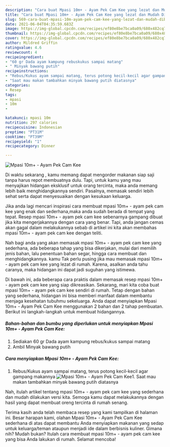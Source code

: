 ```yaml
---
description: "Cara buat Mpasi 10m+ - Ayam Pek Cam Kee yang lezat dan Mudah Dibuat"
title: "Cara buat Mpasi 10m+ - Ayam Pek Cam Kee yang lezat dan Mudah Dibuat"
slug: 569-cara-buat-mpasi-10m-ayam-pek-cam-kee-yang-lezat-dan-mudah-dibuat
date: 2021-06-04T04:35:59.683Z
image: https://img-global.cpcdn.com/recipes/ef80e8be7bca0a09/680x482cq70/mpasi-10m-ayam-pek-cam-kee-foto-resep-utama.jpg
thumbnail: https://img-global.cpcdn.com/recipes/ef80e8be7bca0a09/680x482cq70/mpasi-10m-ayam-pek-cam-kee-foto-resep-utama.jpg
cover: https://img-global.cpcdn.com/recipes/ef80e8be7bca0a09/680x482cq70/mpasi-10m-ayam-pek-cam-kee-foto-resep-utama.jpg
author: Mildred Griffin
ratingvalue: 4.6
reviewcount: 4
recipeingredient:
- "60 gr Dada ayam kampung rebuskukus sampai matang"
- " Minyak bawang putih"
recipeinstructions:
- "Rebus/Kukus ayam sampai matang, terus potong kecil-kecil agar gampang makannya"
- "Saat mau makan tambahkan minyak bawang putih diatasnya"
categories:
- Resep
tags:
- mpasi
- 10m
- 

katakunci: mpasi 10m  
nutrition: 297 calories
recipecuisine: Indonesian
preptime: "PT31M"
cooktime: "PT39M"
recipeyield: "1"
recipecategory: Dinner

---
```



![Mpasi 10m+ - Ayam Pek Cam Kee](https://img-global.cpcdn.com/recipes/ef80e8be7bca0a09/680x482cq70/mpasi-10m-ayam-pek-cam-kee-foto-resep-utama.jpg)

Di waktu  sekarang , kamu memang dapat mengorder makanan siap saji tanpa harus repot membuatnya dulu. Tapi, untuk kamu yang mau menyajikan hidangan eksklusif untuk orang tercinta, maka anda memang lebih baik menghidangkannya sendiri. Pasalnya, memasak sendiri lebih sehat serta dapat menyesuaikan dengan kesukaan keluarga.

Jika anda lagi mencari inspirasi cara membuat mpasi 10m+ - ayam pek cam kee yang enak dan sederhana,maka anda sudah berada di tempat yang tepat. Resep mpasi 10m+ - ayam pek cam kee  sebenarnya gampang dibuat jika kita mengerjakannya dengan cara yang benar. Tapi, anda jangan cemas akan gagal dalam melakukannya 
sebab di artikel ini kita akan membahas mpasi 10m+ - ayam pek cam kee dengan teliti.  



Nah bagi anda yang akan memasak mpasi 10m+ - ayam pek cam kee yang sederhana, ada beberapa tahap yang bisa dikerjakan, mulai dari memilih jenis bahan, lalu penentuan bahan segar, hingga cara membuat dan menghidangkannya. kamu Tak perlu pusing jika mau memasak mpasi 10m+ - ayam pek cam kee yang lezat di rumah. Karena, asalkan anda  tahu caranya, maka hidangan ini dapat jadi suguhan yang istimewa.

Di bawah ini, ada beberapa cara praktis  dalam memasak resep mpasi 10m+ - ayam pek cam kee yang siap dikreasikan. Sekarang, mari kita coba buat mpasi 10m+ - ayam pek cam kee sendiri di rumah. Tetap dengan bahan yang sederhana, hidangan ini bisa memberi manfaat dalam membantu menjaga kesehatan tubuhmu sekeluarga. Anda dapat menyiapkan Mpasi 10m+ - Ayam Pek Cam Kee menggunakan 2 bahan dan 2 tahap pembuatan. Berikut ini langkah-langkah untuk membuat hidangannya.

<!--inarticleads1-->

##### Bahan-bahan dan bumbu yang diperlukan untuk menyiapkan Mpasi 10m+ - Ayam Pek Cam Kee:

1. Sediakan 60 gr Dada ayam kampung rebus/kukus sampai matang
1. Ambil  Minyak bawang putih




<!--inarticleads2-->

##### Cara menyiapkan Mpasi 10m+ - Ayam Pek Cam Kee:

1. Rebus/Kukus ayam sampai matang, terus potong kecil-kecil agar gampang makannya
<img src="https://img-global.cpcdn.com/steps/f1da40d1abbebe1a/160x128cq70/mpasi-10m-ayam-pek-cam-kee-langkah-memasak-1-foto.jpg" alt="Mpasi 10m+ - Ayam Pek Cam Kee">1. Saat mau makan tambahkan minyak bawang putih diatasnya




Nah, itulah artikel tentang  mpasi 10m+ - ayam pek cam kee  yang sederhana dan mudah dilakukan versi kita. Semoga kamu dapat melakukannya dengan hasil yang dapat membuat oreng tercinta di rumah senang. 

Terima kasih anda telah membaca resep yang kami tampilkan di halaman ini. Besar harapan kami, olahan  Mpasi 10m+ - Ayam Pek Cam Kee sederhana di atas dapat membantu Anda menyiapkan makanan yang sedap untuk keluarga/teman ataupun menjadi ide dalam berbisnis kuliner. Gimana nih? Mudah bukan? Itulah cara membuat mpasi 10m+ - ayam pek cam kee yang bisa Anda lakukan di rumah. Selamat mencoba!

